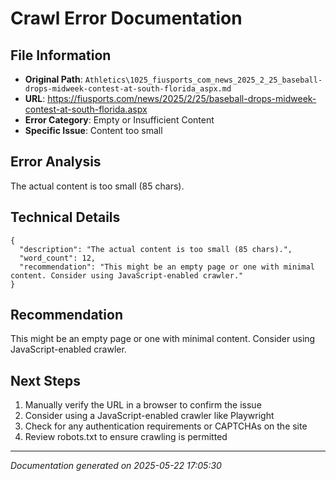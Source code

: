 # Crawl Error Documentation

## File Information
- **Original Path**: `Athletics\1025_fiusports_com_news_2025_2_25_baseball-drops-midweek-contest-at-south-florida_aspx.md`
- **URL**: https://fiusports.com/news/2025/2/25/baseball-drops-midweek-contest-at-south-florida.aspx
- **Error Category**: Empty or Insufficient Content
- **Specific Issue**: Content too small

## Error Analysis
The actual content is too small (85 chars).

## Technical Details
```
{
  "description": "The actual content is too small (85 chars).",
  "word_count": 12,
  "recommendation": "This might be an empty page or one with minimal content. Consider using JavaScript-enabled crawler."
}
```

## Recommendation
This might be an empty page or one with minimal content. Consider using JavaScript-enabled crawler.

## Next Steps
1. Manually verify the URL in a browser to confirm the issue
2. Consider using a JavaScript-enabled crawler like Playwright
3. Check for any authentication requirements or CAPTCHAs on the site
4. Review robots.txt to ensure crawling is permitted

---
*Documentation generated on 2025-05-22 17:05:30*
